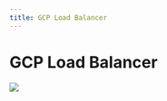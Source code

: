 ```yaml
---
title: GCP Load Balancer
---
```


# GCP Load Balancer

![](/assets/lb-serverless-run-ext-https.svg)
